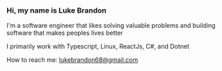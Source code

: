 ### Hi, my name is Luke Brandon

I'm a software engineer that likes solving valuable problems and building software that makes peoples lives better

I primarily work with Typescript, Linux, ReactJs, C#, and Dotnet

How to reach me: lukebrandon68@gmail.com
